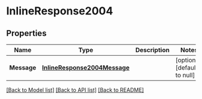 # InlineResponse2004

## Properties
Name | Type | Description | Notes
------------ | ------------- | ------------- | -------------
**Message** | [**InlineResponse2004Message**](inline_response_200_4_message.md) |  | [optional] [default to null]

[[Back to Model list]](../README.md#documentation-for-models) [[Back to API list]](../README.md#documentation-for-api-endpoints) [[Back to README]](../README.md)


